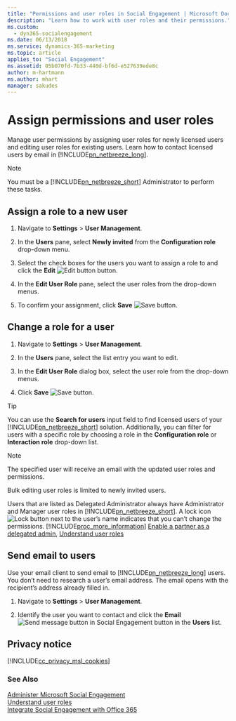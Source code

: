 ```yaml
---
title: "Permissions and user roles in Social Engagement | Microsoft Docs"
description: "Learn how to work with user roles and their permissions."
ms.custom:
  - dyn365-socialengagement
ms.date: 06/13/2018
ms.service: dynamics-365-marketing
ms.topic: article
applies_to: "Social Engagement"
ms.assetid: 05b070fd-7b33-440d-bf6d-e527639ede8c
author: m-hartmann
ms.author: mhart
manager: sakudes
---
```

# Assign permissions and user roles
Manage user permissions by assigning user roles for newly licensed users and editing user roles for existing users. Learn how to contact licensed users by email in [!INCLUDE[pn_netbreeze_long](../includes/pn-social-engagement-long.md)].  
  
> [!NOTE]
>  You must be a [!INCLUDE[pn_netbreeze_short](../includes/pn-social-engagement-short.md)] Administrator to perform these tasks.  
  
<a name="AssignRole"></a>   
## Assign a role to a new user  
  
1.  Navigate to **Settings** > **User Management**.  
  
2.  In the **Users** pane, select **Newly invited** from the **Configuration role** drop-down menu.  
  
3.  Select the check boxes for the users you want to assign a role to and click the **Edit** ![Edit button](media/edit-icon.png "Edit button") button.  
  
4.  In the **Edit User Role** pane, select the user roles from the drop-down menus.  
  
5.  To confirm your assignment, click **Save** ![Save button](media/save-icon.png "Save button").  
  
<a name="ChangeRole"></a>   
## Change a role for a user  
  
1.  Navigate to **Settings** > **User Management**.  
  
2.  In the **Users** pane, select the list entry you want to edit.  
  
3.  In the **Edit User Role** dialog box, select the user role from the drop-down menus.  
  
4.  Click **Save** ![Save button](media/save-icon.png "Save button").  
  
> [!TIP]
>  You can use the **Search for users** input field to find licensed users of your [!INCLUDE[pn_netbreeze_short](../includes/pn-social-engagement-short.md)] solution. Additionally, you can filter for users with a specific role by choosing a role in the **Configuration role** or **Interaction role** drop-down list.  
  
> [!NOTE]
>  The specified user will receive an email with the updated user roles and permissions.  
>   
>  Bulk editing user roles is limited to newly invited users.  
>   
>  Users that are listed as Delegated Administrator always have Administrator and Manager user roles in [!INCLUDE[pn_netbreeze_short](../includes/pn-social-engagement-short.md)]. A lock icon ![Lock button](media/lock-icon.png "Lock button") next to the user’s name indicates that you can’t change the permissions. [!INCLUDE[proc_more_information](../includes/proc-more-information.md)] [Enable a partner as a delegated admin](delegated-admin.md), [Understand user roles](user-roles.md)  
  
<a name="EmailUsers"></a>   
## Send email to users  
Use your email client to send email to [!INCLUDE[pn_netbreeze_long](../includes/pn-social-engagement-long.md)] users. You don’t need to research a user’s email address. The email opens with the recipient’s address already filled in.  
  
1.  Navigate to **Settings** > **User Management**.  
  
2.  Identify the user you want to contact and click the **Email** ![Send message button in Social Engagement](media/enevelope-icon.png "Send message button in Social Engagement") button in the **Users** list.  
  
## Privacy notice  
[!INCLUDE[cc_privacy_msl_cookies](../includes/cc-privacy-msl-cookies.md)]  
  
### See Also  
[Administer Microsoft Social Engagement](administer-microsoft-social-engagement.md)   
[Understand user roles](user-roles.md)   
[Integrate Social Engagement with Office 365](manage-licenses.md)
 
